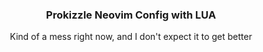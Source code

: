 <h3 align="center">
Prokizzle Neovim Config with LUA
</h3>

<p align="center"> 
  Kind of a mess right now, and I don't expect it to get better
  </p>

